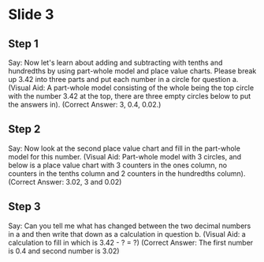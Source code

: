# Slide 3

## Step 1

Say: Now let's learn about adding and subtracting with tenths and hundredths by using part-whole model and place value charts. Please break up 3.42 into three parts and put each number in a circle for question a. (Visual Aid: A part-whole model consisting of the whole being the top circle with the number 3.42 at the top, there are three empty circles below to put the answers in). (Correct Answer: 3, 0.4, 0.02.)

## Step 2

Say: Now look at the second place value chart and fill in the part-whole model for this number. (Visual Aid: Part-whole model with 3 circles, and below is a place value chart with 3 counters in the ones column, no counters in the tenths column and 2 counters in the hundredths column). (Correct Answer: 3.02, 3 and 0.02)

## Step 3

Say: Can you tell me what has changed between the two decimal numbers in a and then write that down as a calculation in question b. (Visual Aid: a calculation to fill in which is 3.42 - ? = ?) (Correct Answer: The first number is 0.4 and second number is 3.02)
